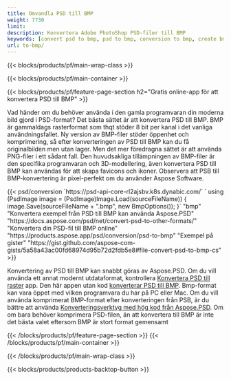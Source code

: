 ```yaml
---
title: Omvandla PSD till BMP
weight: 7730
limit: 
description: Konvertera Adobe PhotoShop PSD-filer till BMP
keywords: [convert psd to bmp, psd to bmp, conversion to bmp, create bmp from psd, print psd as bmp]
url: to-bmp/
---
```


{{< blocks/products/pf/main-wrap-class >}}

{{< blocks/products/pf/main-container >}}

{{< blocks/products/pf/feature-page-section h2="Gratis online-app för att konvertera PSD till BMP" >}}
<p>Vad händer om du behöver använda i den gamla programvaran din moderna bild gjord i PSD-format? Det bästa sättet är att konvertera PSD till BMP. BMP är gammaldags rasterformat som thqt stöder 8 bit per kanal i det vanliga användningsfallet. Ny version av BMP-filer stöder öppenhet och komprimering, så efter konverteringen av PSD till BMP kan du få originalbilden men utan lager. Men det mer föredragna sättet är att använda PNG-filer i ett sådant fall. Den huvudsakliga tillämpningen av BMP-filer är den specifika programvaran och 3D-modellering, även konvertera PSD till BMP kan användas för att skapa favicons och ikoner. Observera att PSB till BMP-konvertering är pixel-perfekt om du använder Aspose Software.</p>
{{< psd/conversion `https://psd-api-core-rl2ajsbv.k8s.dynabic.com/` 
`    using (PsdImage image = (PsdImage)Image.Load(sourceFileName))
    {
        image.Save(sourceFileName + ".bmp",  new BmpOptions());
    }` 
	"bmp" 
"Konvertera exempel från PSD till BMP kan använda Aspose.PSD"  "https://docs.aspose.com/psd/net/convert-psd-to-other-formats/" 
"Konvertera din PSD-fil till BMP online" "https://products.aspose.app/psd/conversion/psd-to-bmp" 
"Exempel på gister" "https://gist.github.com/aspose-com-gists/5a58a43ac00fd68974d95b72d2fdb5e8#file-convert-psd-to-bmp-cs" >}}
<p>Konvertering av PSD till BMP kan snabbt göras av Aspose.PSD. Om du vill använda ett annat modernt utdataformat, kontrollera <a href="/psd/convert">Konvertera PSD till raster</a> app. Den här appen utan kod <a href="/psd/convert/to-bmp">konverterar PSD till BMP</a>. Bmp-format kan vara öppet med vilken programvara du har på PC eller Mac. Om du vill använda komprimerat BMP-format efter konverteringen från PSB, är du bättre att använda <a href="/psd">Konverteringsverktyg med hög kod från Aspose.PSD</a>. Om om bara behöver komprimera PSD-filen, än att konvertera till BMP är inte det bästa valet eftersom BMP är stort format gemensamt</p>
{{< /blocks/products/pf/feature-page-section >}}
{{< /blocks/products/pf/main-container >}}


{{< /blocks/products/pf/main-wrap-class >}}

{{< blocks/products/products-backtop-button >}}
